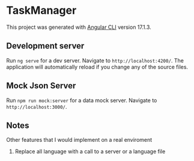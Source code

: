 # TaskManager

This project was generated with [Angular CLI](https://github.com/angular/angular-cli) version 17.1.3.

## Development server

Run `ng serve` for a dev server. Navigate to `http://localhost:4200/`. The application will automatically reload if you change any of the source files.

## Mock Json Server

Run `npm run mock:server` for a data mock server. Navigate to `http://localhost:3000/`.

## Notes

Other features that I would implement on a real enviroment

1. Replace all language with a call to a server or a language file
  